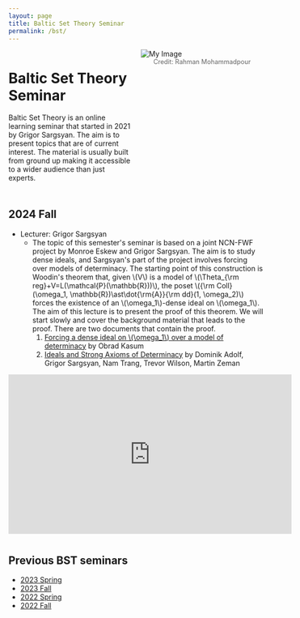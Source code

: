 ```yaml
---
layout: page
title: Baltic Set Theory Seminar
permalink: /bst/
---
```


<div style="display: flex; align-items: flex-start;">
  <!-- Left: Text -->
  <div style="flex: 0.5; padding-right: 20px;">
    <h1>Baltic Set Theory Seminar</h1>
    <p> Baltic Set Theory is an online learning seminar that started in 2021 by Grigor Sargsyan. The aim is to present topics that are of current interest. The material is usually built from ground up making it accessible to a wider audience than just experts.</p>
  </div>
  
  <!-- Right: Image -->
  <div style="flex: 0.5;">
    <img src="/assets/images/Sopot.jpeg" alt="My Image" style="max-width: 100%; height: auto;" />
    <figcaption style="text-align: center; font-size: 0.9em; color: #666;">Credit: Rahman Mohammadpour</figcaption>
  </div>
</div>

<br/>

<h2 style="margin-top: 20px;">2024 Fall</h2>
<ul>
  <li>
    Lecturer: Grigor Sargsyan 
    <ul>
      <li>
        The topic of this semester's seminar is based on a joint NCN-FWF project by Monroe Eskew and Grigor Sargsyan. The aim is to study dense ideals, and Sargsyan's part of the project involves forcing over models of determinacy. The starting point of this construction is Woodin's theorem that, given \(V\) is a model of \(\Theta_{\rm reg}+V=L(\mathcal{P}(\mathbb{R}))\), the poset \({\rm Coll}(\omega_1, \mathbb{R})\ast\dot{\rm{A}}{\rm dd}(1, \omega_2)\) forces the existence of an \(\omega_1\)-dense ideal on \(\omega_1\). The aim of this lecture is to present the proof of this theorem. We will start slowly and cover the background material that leads to the proof. There are two documents that contain the proof.
        <ol>
          <li>
            <a href="https://drive.google.com/file/d/1BxbHD30KxpME7xeNnBL6O1gF-vmgRJh_/view">Forcing a dense ideal on \(\omega_1\) over a model of determinacy</a> by Obrad Kasum
          </li>
          <li>
            <a href="https://arxiv.org/abs/2111.06220">Ideals and Strong Axioms of Determinacy</a> by Dominik Adolf, Grigor Sargsyan, Nam Trang, Trevor Wilson, Martin Zeman
          </li>
        </ol>
      </li>
    </ul>
  </li>
</ul>
<div class="video-wrapper">
<iframe width="560" height="315" src="https://www.youtube.com/embed/videoseries?si=hW4WJU_6CxUl-0Ww&amp;list=PLIUUWdRg9PTXMR8R7q8RQsywj8hnToiDl" title="YouTube video player" frameborder="0" allow="accelerometer; autoplay; clipboard-write; encrypted-media; gyroscope; picture-in-picture; web-share" referrerpolicy="strict-origin-when-cross-origin" allowfullscreen></iframe>
</div>

<h2 style="margin-top: 40px;">Previous BST seminars</h2>

<ul>
  <li><a href="/bst/2023-spring/" target="_blank">2023 Spring</a></li>
  <li><a href="/bst/2023-fall/" target="_blank">2023 Fall</a></li>
  <li><a href="/bst/2022-spring/" target="_blank">2022 Spring</a></li>
  <li><a href="/bst/2022-fall/" target="_blank">2022 Fall</a></li>
</ul>
